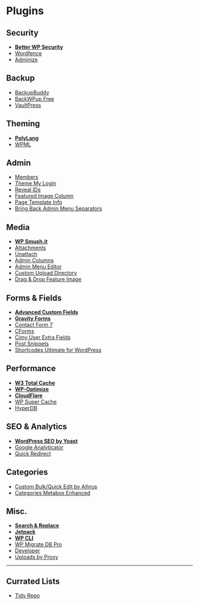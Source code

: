 # Plugins

## Security

- **[Better WP Security](http://wordpress.org/plugins/better-wp-security/)**
- [Wordfence](http://www.wordfence.com/)
- [Adminize](http://wordpress.org/plugins/adminimize/)

## Backup

- [BackupBuddy](http://ithemes.com/purchase/backupbuddy/)
- [BackWPup Free](https://wordpress.org/plugins/backwpup/)
- [VaultPress](http://vaultpress.com/)

## Theming

- **[PolyLang](http://polylang.wordpress.com/)**
- [WPML](http://wordpress.org/extend/plugins/sitepress-multilingual-cms/)
 
## Admin

- [Members](http://wordpress.org/extend/plugins/members/)
- [Theme My Login](http://wordpress.org/extend/plugins/theme-my-login/)
- [Reveal IDs](http://wordpress.org/plugins/reveal-ids-for-wp-admin-25/)
- [Featured Image Column](http://wordpress.org/plugins/featured-image-column/)
- [Page Template Info](https://github.com/tommcfarlin/page-template-info)
- [Bring Back Admin Menu Separators](https://wordpress.org/plugins/bring-back-admin-menu-seperators/)

## Media

- **[WP Smush.it](http://wordpress.org/extend/plugins/wp-smushit/)**
- [Attachments](https://github.com/jchristopher/attachments)
- [Unattach](http://wordpress.org/extend/plugins/unattach/)
- [Admin Columns](https://wordpress.org/plugins/codepress-admin-columns/)
- [Admin Menu Editor](https://wordpress.org/plugins/admin-menu-editor/)
- [Custom Upload Directory](http://wordpress.org/plugins/custom-upload-dir/)
- [Drag & Drop Feature Image](http://wordpress.org/plugins/drag-drop-featured-image/)

## Forms & Fields

- **[Advanced Custom Fields](http://wordpress.org/extend/plugins/advanced-custom-fields/)**
- **[Gravity Forms](http://www.gravityforms.com/)**
- [Contact Form 7](https://wordpress.org/plugins/contact-form-7/)
- [CForms](http://www.deliciousdays.com/cforms-plugin/)
- [Cimy User Extra Fields](http://wordpress.org/extend/plugins/cimy-user-extra-fields/)
- [Post Snippets](http://wordpress.org/plugins/post-snippets/)
- [Shortcodes Ultimate for WordPress](http://gndev.info/shortcodes-ultimate/)

## Performance

- **[W3 Total Cache](http://wordpress.org/extend/plugins/w3-total-cache/)**
- **[WP-Optimize](http://wordpress.org/extend/plugins/wp-optimize/)**
- **[CloudFlare](http://wordpress.org/plugins/cloudflare/)**
- [WP Super Cache](https://wordpress.org/plugins/wp-super-cache/)
- [HyperDB](http://wordpress.org/plugins/hyperdb/)

## SEO & Analytics

- **[WordPress SEO by Yoast](http://wordpress.org/extend/plugins/wordpress-seo/)**
- [Google Analyticator](http://wordpress.org/extend/plugins/google-analyticator/)
- [Quick Redirect](http://wordpress.org/extend/plugins/quick-pagepost-redirect-plugin/)

## Categories

- [Custom Bulk/Quick Edit by Aihrus](https://wordpress.org/plugins/custom-bulkquick-edit/)
- [Categories Metabox Enhanced](https://wordpress.org/plugins/categories-metabox-enhanced/)

## Misc.

- **[Search & Replace](http://interconnectit.com/124/search-and-replace-for-wordpress-databases/)**
- **[Jetpack](http://jetpack.me/)**
- **[WP CLI](http://wp-cli.org/)**
- [WP Migrate DB Pro](http://deliciousbrains.com/wp-migrate-db-pro/)
- [Developer](http://wordpress.org/plugins/developer/)
- [Uploads by Proxy](http://wordpress.org/extend/plugins/uploads-by-proxy/)

---

## Currated Lists

- [Tidy Repo](http://tidyrepo.com/)
